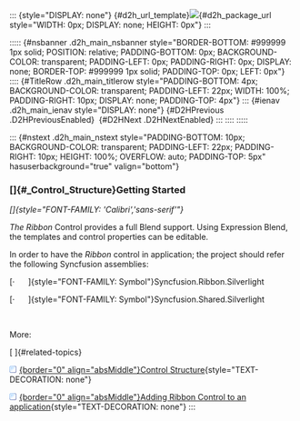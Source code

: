 ::: {style="DISPLAY: none"}
[](ms-xhelp:///?Id=d2h_url_template){#d2h_url_template}![](!package_url!){#d2h_package_url style="WIDTH: 0px; DISPLAY: none; HEIGHT: 0px"}
:::

::::: {#nsbanner .d2h_main_nsbanner style="BORDER-BOTTOM: #999999 1px solid; POSITION: relative; PADDING-BOTTOM: 0px; BACKGROUND-COLOR: transparent; PADDING-LEFT: 0px; PADDING-RIGHT: 0px; DISPLAY: none; BORDER-TOP: #999999 1px solid; PADDING-TOP: 0px; LEFT: 0px"}
:::: {#TitleRow .d2h_main_titlerow style="PADDING-BOTTOM: 4px; BACKGROUND-COLOR: transparent; PADDING-LEFT: 22px; WIDTH: 100%; PADDING-RIGHT: 10px; DISPLAY: none; PADDING-TOP: 4px"}
::: {#ienav .d2h_main_ienav style="DISPLAY: none"}
[](ms-xhelp:///?Id=79b1d2f8-80ee-4d21-9799-3e33cb38ed07){#D2HPrevious .D2HPreviousEnabled}  [](ms-xhelp:///?Id=82fe766e-c7e0-4b2d-a97d-4d52bfb86dc1){#D2HNext .D2HNextEnabled}
:::
::::
:::::

::: {#nstext .d2h_main_nstext style="PADDING-BOTTOM: 10px; BACKGROUND-COLOR: transparent; PADDING-LEFT: 22px; PADDING-RIGHT: 10px; HEIGHT: 100%; OVERFLOW: auto; PADDING-TOP: 5px" hasuserbackground="true" valign="bottom"}
### []{#_Control_Structure}Getting Started

*[]{style="FONT-FAMILY: 'Calibri','sans-serif'"}* 

*The Ribbon* Control provides a full Blend support. Using Expression Blend, the templates and control properties can be editable.

In order to have the *Ribbon* control in application; the project should refer the following Syncfusion assemblies:

[·      ]{style="FONT-FAMILY: Symbol"}Syncfusion.Ribbon.Silverlight

[·      ]{style="FONT-FAMILY: Symbol"}Syncfusion.Shared.Silverlight

 

More:

[ ]{#related-topics}

[![](../button.gif){border="0" align="absMiddle"}Control Structure](ms-xhelp:///?Id=5c69b3b4-c7cc-42f4-b47e-f4f96d90991c){style="TEXT-DECORATION: none"}

[![](../button.gif){border="0" align="absMiddle"}Adding Ribbon Control to an application](ms-xhelp:///?Id=55a5ad97-27f1-4712-ac7d-e54cc0527226){style="TEXT-DECORATION: none"}
:::
